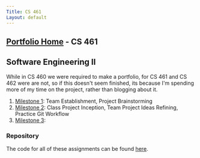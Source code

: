 ```yaml
---
Title: CS 461
Layout: default
---
```

## [Portfolio Home](https://mgeorgebrown89.github.io/CS-Portfolio/) - CS 461
## Software Engineering II

While in CS 460 we were required to make a portfolio, for CS 461 and CS 462 were are not, so if this doesn't seem finished, its because
I'm spending more of my time on the project, rather than blogging about it. 

1. [Milestone 1](milestone1): Team Establishment, Project Brainstorming
2. [Milestone 2](milestone2): Class Project Inception, Team Project Ideas Refining, Practice Git Workflow
3. [Milestone 3](milestone3): 

### Repository

The code for all of these assignments can be found [here](https://bitbucket.org/mgeorgebrown89/etprogressus).